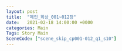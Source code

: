 ```yaml
---
layout: post
title:  "메인_회상_001~012장"
date:   2021-02-18 14:00:00 +0000
categories: Main
Tags: Story Main
SceneCode: ["scene_skip_cp001-012_q1_s10"]
---
```


